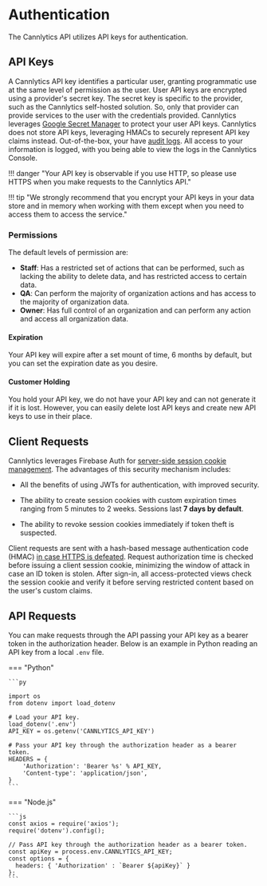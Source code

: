 # Authentication

The Cannlytics API utilizes API keys for authentication.

## API Keys

A Cannlytics API key identifies a particular user, granting programmatic use at the same level of permission as the user. User API keys are encrypted using a provider's secret key. The secret key is specific to the provider, such as the Cannlytics self-hosted solution. So, only that provider can provide services to the user with the credentials provided. Cannlytics leverages [Google Secret Manager](https://cloud.google.com/secret-manager) to protect your user API keys. Cannlytics does not store API keys, leveraging HMACs to securely represent API key claims instead. Out-of-the-box, your have [audit logs](https://cloud.google.com/logging/docs/audit). All access to your information is logged, with you being able to view the logs in the Cannlytics Console.

!!! danger "Your API key is observable if you use HTTP, so please use HTTPS when you make requests to the Cannlytics API."

!!! tip "We strongly recommend that you encrypt your API keys in your data store and in memory when working with them except when you need to access them to access the service."

### Permissions

The default levels of permission are:

- **Staff**: Has a restricted set of actions that can be performed, such as lacking the ability to delete data, and has restricted access to certain data.
- **QA**: Can perform the majority of organization actions and has access to the majority of organization data.
- **Owner**: Has full control of an organization and can perform any action and access all organization data.

#### Expiration

Your API key will expire after a set mount of time, 6 months by default, but you can set the expiration date as you desire.

#### Customer Holding

You hold your API key, we do not have your API key and can not generate it if it is lost. However, you can easily delete lost API keys and create new API keys to use in their place.

## Client Requests

Cannlytics leverages Firebase Auth for [server-side session cookie management](https://firebase.google.com/docs/auth/admin/manage-cookies). The advantages of this security mechanism includes:

- All the benefits of using JWTs for authentication, with improved security.

- The ability to create session cookies with custom expiration times ranging from 5 minutes to 2 weeks. Sessions last **7 days by default**.

- The ability to revoke session cookies immediately if token theft is suspected.

Client requests are sent with a hash-based message authentication code (HMAC) [in case HTTPS is defeated](https://hackernoon.com/improve-the-security-of-api-keys-v5kp3wdu). Request authorization time is checked before issuing a client session cookie, minimizing the window of attack in case an ID token is stolen. After sign-in, all access-protected views check the session cookie and verify it before serving restricted content based on the user's custom claims.

## API Requests

You can make requests through the API passing your API key as a bearer token in the authorization header. Below is an example in Python reading an API key from a local `.env` file.

=== "Python"

    ```py

    import os
    from dotenv import load_dotenv

    # Load your API key.
    load_dotenv('.env')
    API_KEY = os.getenv('CANNLYTICS_API_KEY')

    # Pass your API key through the authorization header as a bearer token.
    HEADERS = {
        'Authorization': 'Bearer %s' % API_KEY,
        'Content-type': 'application/json',
    }
    ```


=== "Node.js"

    ```js
    const axios = require('axios');
    require('dotenv').config();

    // Pass API key through the authorization header as a bearer token.
    const apiKey = process.env.CANNLYTICS_API_KEY;
    const options = {
      headers: { 'Authorization' : `Bearer ${apiKey}` }
    };
    ```

<!-- DRAFTS -->
<!-- You can restrict the domains from which your API key can be used. -->
<!-- Optional: Examples for the following endpoints -->
<!-- /auth/create-key -->
<!-- /auth/create-pin -->
<!-- /auth/create-signature -->
<!-- /auth/delete-key -->
<!-- /auth/delete-pin -->
<!-- /auth/delete-signature -->
<!-- /auth/get-keys-->
<!-- /auth/get-signature -->
<!-- /auth/verify-pin -->
